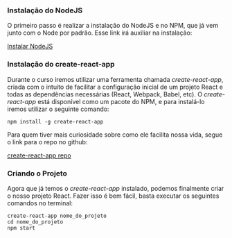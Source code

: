 ### Instalação do NodeJS ###

O primeiro passo é realizar a instalação do NodeJS e no NPM, que já vem junto com o Node por padrão. Esse link irá auxiliar na instalação:

[Instalar NodeJS](https://nodejs.org/en/download/package-manager/)

### Instalação do create-react-app ###

Durante o curso iremos utilizar uma ferramenta chamada *create-react-app*, criada com o intuito de facilitar a configuração inicial de um projeto React e todas as dependências necessárias (React, Webpack,  Babel, etc). O *create-react-app* está disponível como um pacote do NPM, e para instalá-lo iremos utilizar o seguinte comando:

    npm install -g create-react-app

Para quem tiver mais curiosidade sobre como ele facilita nossa vida, segue o link para o repo no github:

[create-react-app repo](https://github.com/facebookincubator/create-react-app)

### Criando o Projeto ###

Agora que já temos o *create-react-app* instalado, podemos finalmente criar o nosso projeto React. Fazer isso é bem fácil, basta executar os seguintes comandos no terminal:

    create-react-app nome_do_projeto
    cd nome_do_projeto
    npm start

